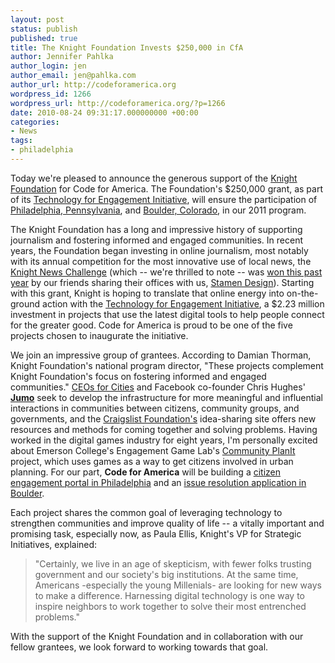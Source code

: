 ```yaml
---
layout: post
status: publish
published: true
title: The Knight Foundation Invests $250,000 in CfA
author: Jennifer Pahlka
author_login: jen
author_email: jen@pahlka.com
author_url: http://codeforamerica.org
wordpress_id: 1266
wordpress_url: http://codeforamerica.org/?p=1266
date: 2010-08-24 09:31:17.000000000 +00:00
categories:
- News
tags:
- philadelphia
---
```

Today we're pleased to announce the generous support of the <a href="http://www.knightfoundation.org/">Knight Foundation</a> for Code for America. The Foundation's $250,000 grant, as part of its <a href="http://www.technologyforengagement.org">Technology for Engagement Initiative</a>, will ensure the participation of <a href="http://codeforamerica.org/philadelphia">Philadelphia, Pennsylvania</a>, and <a href="http://codeforamerica.org/boulder">Boulder, Colorado</a>, in our 2011 program.

The Knight Foundation has a long and impressive history of supporting journalism and fostering informed and engaged communities. In recent years, the Foundation began investing in online journalism, most notably with its annual competition for the most innovative use of local news, the <a href="http://www.newschallenge.org/">Knight News Challenge</a> (which -- we're thrilled to note -- was <a href="http://www.newschallenge.org/winners/2010">won this past year</a> by our friends sharing their offices with us, <a href="http://stamen.com/">Stamen Design</a>). Starting with this grant, Knight is hoping to translate that online energy into on-the-ground action with the <a href="http://www.technologyforengagement.org">Technology for Engagement Initiative</a>, a $2.23 million investment in projects that use the latest digital tools to help people connect for the greater good. Code for America is proud to be one of the five projects chosen to inaugurate the initiative.

We join an impressive group of grantees. According to Damian Thorman, Knight Foundation's national program director, "These projects complement Knight Foundation's focus on fostering informed and engaged communities." <a href="http://ceosforcities.org/">CEOs for Cities</a> and Facebook co-founder Chris Hughes' <strong><a href="http://jumo.com/">Jumo</a></strong> seek to develop the infrastructure for more meaningful and influential interactions in communities between citizens, community groups, and governments, and the <a href="http://craigslistfoundation.org/">Craigslist Foundation's</a> idea-sharing site offers new resources and methods for coming together and solving problems. Having worked in the digital games industry for eight years, I'm personally excited about Emerson College's Engagement Game Lab's <a href="http://www.communityplanit.org/home.html">Community PlanIt</a> project, which uses games as a way to get citizens involved in urban planning. For our part, <strong>Code for America</strong> will be building a <a href="http://codeforamerica.org/philadelphia/">citizen engagement portal in Philadelphia</a> and an <a href="http://codeforamerica.org/boulder/">issue resolution application in Boulder</a>.

Each project shares the common goal of leveraging technology to strengthen communities and improve quality of life -- a vitally important and promising task, especially now, as Paula Ellis, Knight's VP for Strategic Initiatives, explained:
<blockquote>"Certainly, we live in an age of skepticism, with fewer folks trusting government and our society's big institutions. At the same time, Americans -especially the young Millenials- are looking for new ways to make a difference. Harnessing digital technology is one way to inspire neighbors to work together to solve their most entrenched problems."</blockquote>
With the support of the Knight Foundation and in collaboration with our fellow grantees, we look forward to working towards that goal.
